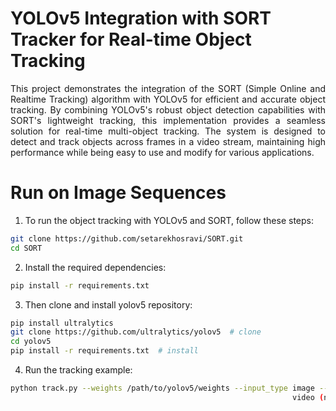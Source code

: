 # YOLOv5 Integration with SORT Tracker for Real-time Object Tracking

<p align="justify">
This project demonstrates the integration of the SORT (Simple Online and Realtime Tracking) algorithm with YOLOv5 for efficient and accurate object tracking. By combining YOLOv5's robust object detection capabilities with SORT's lightweight tracking, this implementation provides a seamless solution for real-time multi-object tracking. The system is designed to detect and track objects across frames in a video stream, maintaining high performance while being easy to use and modify for various applications.
</p>

# Run on Image Sequences

1. To run the object tracking with YOLOv5 and SORT, follow these steps:

```bash
git clone https://github.com/setarekhosravi/SORT.git
cd SORT
```

2. Install the required dependencies:

```bash
pip install -r requirements.txt
```

3. Then clone and install yolov5 repository:

```bash
pip install ultralytics
git clone https://github.com/ultralytics/yolov5  # clone
cd yolov5
pip install -r requirements.txt  # install
```

4. Run the tracking example:
```bash
python track.py --weights /path/to/yolov5/weights --input_type image --input_path /path/to/image/sequence --save_mot true --save_path /save/path --save_video false
                                                               video (not implemented)                               false                                    true
```
